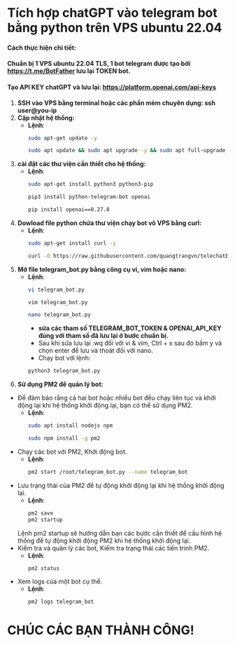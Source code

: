 # Tích hợp chatGPT vào telegram bot bằng python trên VPS ubuntu 22.04

#### Cách thực hiện chi tiết:
#### Chuẩn bị 1 VPS ubuntu 22.04 TLS, 1 bot telegram được tạo bởi https://t.me/BotFather lưu lại TOKEN bot.
#### Tạo API KEY chatGPT và lưu lại: https://platform.openai.com/api-keys
1. **SSH vào VPS bằng terminal hoặc các phần mèm chuyên dụng: ssh user@you-ip**
2. **Cập nhật hệ thống:**
   - **Lệnh**:
     ```bash
     sudo apt-get update -y
     ```
     ```bash
     sudo apt update && sudo apt upgrade -y && sudo apt full-upgrade -y && sudo apt autoremove -y
     ```
3. **cài đặt các thư viện cần thiết cho hệ thống:**
   - **Lệnh**:
     ```bash
     sudo apt-get install python3 python3-pip
     ```
     ```bash
     pip3 install python-telegram-bot openai
     ```
     ```bash
     pip install openai==0.27.8
     ```
4. **Dowload file python chứa thư viện chạy bot vô VPS bằng curl:**
   - **Lệnh**:
     ```bash
     sudo apt-get install curl -y
     ```
     ```bash
     curl -O https://raw.githubusercontent.com/quangtrangvn/telechatbot/main/telegram_bot.py
     ```
5. **Mở file telegram_bot.py bằng công cụ vi, vim hoặc nano:**
   - **Lệnh**:
     ```bash
     vi telegram_bot.py
     ```
     ```bash
     vim telegram_bot.py
     ```
     ```bash
     nano telegram_bot.py
     ```
     - **sửa các tham số TELEGRAM_BOT_TOKEN & OPENAI_API_KEY đúng với tham số đã lưu lại ở bước chuẩn bị.**
     - Sau khi sửa lưu lại :wq đối với vi & vim, Ctrl + x sau đó bấm y và chọn enter để lưu và thoát đối với nano.
     - Chạy bot với lệnh:
     ```bash
     python3 telegram_bot.py
     ```
6. **Sử dụng PM2 để quản lý bot:**
- Để đảm bảo rằng cả hai bot hoặc nhiều bot đều chạy liên tục và khởi động lại khi hệ thống khởi động lại, bạn có thể sử dụng PM2.
   - **Lệnh**:
     ```bash
     sudo apt install nodejs npm
     ```
     ```bash
     sudo npm install -g pm2
     ```
- Chạy các bot với PM2, Khởi động bot.
   - **Lệnh**:
     ```bash
     pm2 start /root/telegram_bot.py --name telegram_bot
     ```
- Lưu trạng thái của PM2 để tự động khởi động lại khi hệ thống khởi động lại.
  - **Lệnh**:
     ```bash
     pm2 save
     pm2 startup
     ```
   Lệnh pm2 startup sẽ hướng dẫn bạn các bước cần thiết để cấu hình hệ thống để tự động khởi động PM2 khi hệ thống khởi động lại.
- Kiểm tra và quản lý các bot, Kiểm tra trạng thái các tiến trình PM2.
  - **Lệnh**:
     ```bash
     pm2 status
     ```
- Xem logs của một bot cụ thể.
  - **Lệnh**:
     ```bash
     pm2 logs telegram_bot
     ```
# CHÚC CÁC BẠN THÀNH CÔNG!
